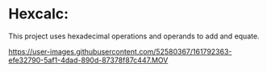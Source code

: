 # Hexcalc: 
This project uses hexadecimal operations and operands to add and equate. 



https://user-images.githubusercontent.com/52580367/161792363-efe32790-5af1-4dad-890d-87378f87c447.MOV

